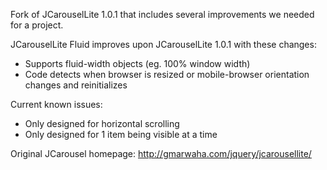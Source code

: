 Fork of JCarouselLite 1.0.1 that includes several improvements we needed for a project.

JCarouselLite Fluid improves upon JCarouselLite 1.0.1 with these changes:

  * Supports fluid-width objects (eg. 100% window width)
  * Code detects when browser is resized or mobile-browser orientation changes and reinitializes

Current known issues:
  * Only designed for horizontal scrolling
  * Only designed for 1 item being visible at a time

Original JCarousel homepage:
http://gmarwaha.com/jquery/jcarousellite/